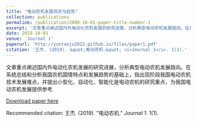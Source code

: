 ```yaml
---
title: "电动农机发展现状与趋势"
collection: publications
permalink: /publication/2009-10-01-paper-title-number-1
excerpt: '文章重点阐述国内外电动化农机发展的研究进展，分析典型电动农机发展趋向。在系统总结和分析我国农机国情特点和发展趋势的基础上，指出现阶段我国电动农机技术发展难点，并提出小型化、自动化、智能化是电动农机的研究重点，为我国电动农机发展提供参考.'
date: 2019-10-01
venue: 'Journal 1'
paperurl: 'http://yuntaoju2022.github.io/files/paper1.pdf'
citation: '王杰. (2019). &quot;电动农机.&quot; <i>Journal 1</i>. 1(1).'
---
```

文章重点阐述国内外电动化农机发展的研究进展，分析典型电动农机发展趋向。在系统总结和分析我国农机国情特点和发展趋势的基础上，指出现阶段我国电动农机技术发展难点，并提出小型化、自动化、智能化是电动农机的研究重点，为我国电动农机发展提供参考.

[Download paper here](http://academicpages.github.io/files/paper1.pdf)

Recommended citation: 王杰. (2019). "电动农机." <i>Journal 1</i>. 1(1).
